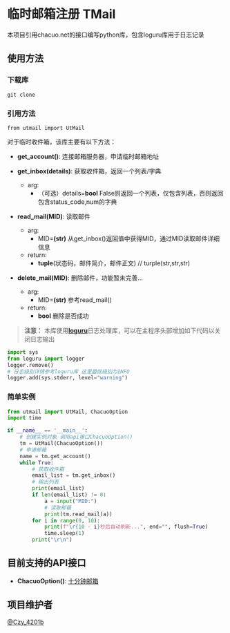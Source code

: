 # 临时邮箱注册 TMail
本项目引用chacuo.net的接口编写python库，包含loguru库用于日志记录

## 使用方法

### 下载库
```git clone```
### 引用方法
`from utmail import UtMail`

对于临时收件箱，该库主要有以下方法：
- **get_account()**: 连接邮箱服务器，申请临时邮箱地址
- **get_inbox(details)**: 获取收件箱，返回一个列表/字典
    - arg: 
        - （可选）details=**bool** False则返回一个列表，仅包含列表，否则返回包含status_code,num的字典

- **read_mail(MID)**: 读取邮件
    - arg:
        - MID=**(str)** 从get_inbox()返回值中获得MID，通过MID读取邮件详细信息
    - return:
        - **tuple**(状态码，邮件简介，邮件正文) // turple(str,str,str)

- **delete_mail(MID)**: 删除邮件，功能暂未完善...
    - arg:
        - MID=**(str)** 参考read_mail()
    - return:
        - **bool** 删除是否成功

> **注意：**
> 本库使用[**loguru**](https://github.com/Delgan/loguru)日志处理库，可以在主程序头部增加如下代码以关闭日志输出
```python
import sys
from loguru import logger
logger.remove()
# 日志级别详情参考loguru库 这里最低级别为INFO
logger.add(sys.stderr, level="warning") 
```

### 简单实例

```python
from utmail import UtMail, ChacuoOption
import time

if __name__ == '__main__':
    # 创建实例对象 调用api接口ChacuoOption()
    tm = UtMail(ChacuoOption())
    # 申请邮箱
    name = tm.get_account()
    while True:
        # 获取收件箱
        email_list = tm.get_inbox()
        # 输出列表
        print(email_list)
        if len(email_list) != 0:
            a = input("MID:")
            # 读取邮箱
            print(tm.read_mail(a))
        for i in range(0, 10):
            print(f"\r{10 - i}秒后自动刷新...", end="", flush=True)
            time.sleep(1)
        print("\r\n")
```
## 目前支持的API接口
- **ChacuoOption()**: [十分钟邮箱](http://24mail.chacuo.net/)

## 项目维护者
[@Czy_4201b](https://github.com/SpeechlessMatt)

